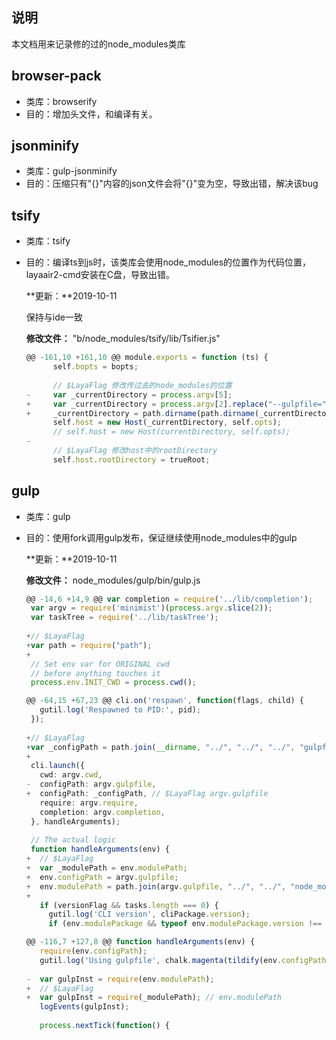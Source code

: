 ## 说明
本文档用来记录修的过的node_modules类库

## browser-pack
- 类库：browserify
- 目的：增加头文件，和编译有关。

## jsonminify
- 类库：gulp-jsonminify
- 目的：压缩只有"{}"内容的json文件会将"{}"变为空，导致出错，解决该bug

## tsify
- 类库：tsify

- 目的：编译ts到js时，该类库会使用node_modules的位置作为代码位置，layaair2-cmd安装在C盘，导致出错。

  **更新：**2019-10-11

  保持与ide一致

  **修改文件：** "b/node_modules/tsify/lib/Tsifier.js"

  ```javascript
  @@ -161,10 +161,10 @@ module.exports = function (ts) {
   		self.bopts = bopts;
   
   		// $LayaFlag 修改传过去的node_modules的位置
  -		var _currentDirectory = process.argv[5];
  +		var _currentDirectory = process.argv[2].replace("--gulpfile=", "");
  +		_currentDirectory = path.dirname(path.dirname(_currentDirectory));
   		self.host = new Host(_currentDirectory, self.opts);
   		// self.host = new Host(currentDirectory, self.opts);
  -
   		// $LayaFlag 修改host中的rootDirectory
   		self.host.rootDirectory = trueRoot;
  ```

  

## gulp

- 类库：gulp

- 目的：使用fork调用gulp发布，保证继续使用node_modules中的gulp

  **更新：**2019-10-11

  **修改文件：** node_modules/gulp/bin/gulp.js

  ```javascript
  @@ -14,6 +14,9 @@ var completion = require('../lib/completion');
   var argv = require('minimist')(process.argv.slice(2));
   var taskTree = require('../lib/taskTree');
   
  +// $LayaFlag
  +var path = require("path");
  +
   // Set env var for ORIGINAL cwd
   // before anything touches it
   process.env.INIT_CWD = process.cwd();
  ```

  ```typescript
  @@ -64,15 +67,23 @@ cli.on('respawn', function(flags, child) {
     gutil.log('Respawned to PID:', pid);
   });
   
  +// $LayaFlag
  +var _configPath = path.join(__dirname, "../", "../", "../", "gulpfile.js");
  +
   cli.launch({
     cwd: argv.cwd,
  -  configPath: argv.gulpfile,
  +  configPath: _configPath, // $LayaFlag argv.gulpfile
     require: argv.require,
     completion: argv.completion,
   }, handleArguments);
   
   // The actual logic
   function handleArguments(env) {
  +  // $LayaFlag
  +  var _modulePath = env.modulePath;
  +  env.configPath = argv.gulpfile;
  +  env.modulePath = path.join(argv.gulpfile, "../", "../", "node_modules", "gulp", "index.js");
  +
     if (versionFlag && tasks.length === 0) {
       gutil.log('CLI version', cliPackage.version);
       if (env.modulePackage && typeof env.modulePackage.version !== 'undefined') {
  ```

  ```typescript
  @@ -116,7 +127,8 @@ function handleArguments(env) {
     require(env.configPath);
     gutil.log('Using gulpfile', chalk.magenta(tildify(env.configPath)));
   
  -  var gulpInst = require(env.modulePath);
  +  // $LayaFlag
  +  var gulpInst = require(_modulePath); // env.modulePath
     logEvents(gulpInst);
   
     process.nextTick(function() {
  ```

  